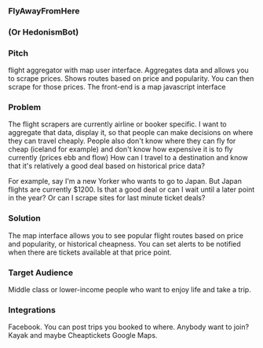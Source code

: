 ### FlyAwayFromHere
### (Or HedonismBot)


### Pitch

flight aggregator with map user interface. Aggregates data and allows you to scrape
prices. Shows routes based on price and popularity. You can then scrape for those
prices. The front-end is a map javascript interface

### Problem

The flight scrapers are currently airline or booker specific. I want to aggregate
that data, display it, so that people can make decisions on where they can travel cheaply.
People also don't know where they can fly for cheap (iceland for
example) and don't know how expensive it is to fly currently (prices ebb and flow)
How can I travel to a destination and know that it's relatively a good deal based on
historical price data?

For example, say I'm a new Yorker who wants to go to Japan. But Japan flights are currently
$1200. Is that a good deal or can I wait until a later point in the year? Or can I scrape
sites for last minute ticket deals?

### Solution

The map interface allows you to see popular flight routes based on price and
popularity, or historical cheapness. You can set alerts to be notified when there
are tickets available at that price point.

### Target Audience

Middle class or lower-income people who want to enjoy life and take a trip.

### Integrations

  Facebook. You can post trips you booked to where. Anybody want to join?
  Kayak and maybe Cheaptickets
  Google Maps.


##
